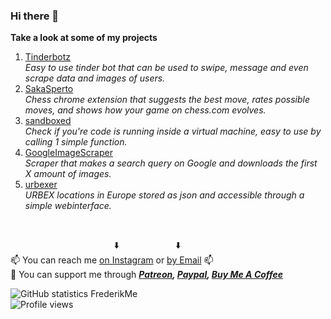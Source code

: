 ### Hi there 👋
**Take a look at some of my projects**</br>
1. [Tinderbotz](https://github.com/frederikme/TinderBotz)</br>
*Easy to use tinder bot that can be used to swipe, message and even scrape data and images of users.*</br>
2. [SakaSperto](https://chrome.google.com/webstore/detail/sakasperto-your-personal/mlgljdckfpichffpmnncmfdnednkgeib?hl=en)</br>
*Chess chrome extension that suggests the best move, rates possible moves, and shows how your game on chess.com evolves.*</br>
4. [sandboxed](https://github.com/frederikme/sandbox-evasion)</br>
*Check if you're code is running inside a virtual machine, easy to use by calling 1 simple function.*</br>
3. [GoogleImageScraper](https://github.com/frederikme/GoogleImageScraper)</br>
*Scraper that makes a search query on Google and downloads the first X amount of images.*</br>
4. [urbexer](https://github.com/frederikme/urbexer)</br>
*URBEX locations in Europe stored as json and accessible through a simple webinterface.*</br>

</br>

&nbsp;&nbsp;&nbsp;&nbsp;&nbsp;&nbsp;&nbsp;&nbsp;&nbsp;&nbsp;&nbsp;&nbsp;&nbsp;&nbsp;&nbsp;&nbsp;&nbsp;&nbsp;&nbsp;&nbsp;&nbsp;&nbsp;&nbsp;&nbsp;&nbsp;&nbsp;&nbsp;&nbsp;&nbsp;&nbsp;&nbsp;&nbsp;&nbsp;&nbsp;&nbsp;&nbsp;&nbsp;&nbsp;&nbsp;&nbsp;&nbsp;&nbsp;⬇️ &nbsp;&nbsp;&nbsp;&nbsp;&nbsp;&nbsp;&nbsp;&nbsp;&nbsp;&nbsp;&nbsp;&nbsp;&nbsp;&nbsp;&nbsp;&nbsp;&nbsp;&nbsp;&nbsp;&nbsp;&nbsp;&nbsp;⬇️</br>
📫 You can reach me [on Instagram](https://www.instagram.com/fredjemees/) or [by Email](mailto:frederik.mees@gmail.com) 📫</br>
💸 You can support me through ***[Patreon](https://www.patreon.com/frederikme), [Paypal](https://paypal.me/frederikmees), [Buy Me A Coffee](https://www.buymeacoffee.com/frederikme)***

![GitHub statistics FrederikMe](https://github-readme-stats.vercel.app/api?username=frederikme&show_icons=true)</br>
![Profile views](https://gpvc.arturio.dev/frederikme)  
